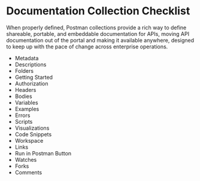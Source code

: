# Documentation Collection Checklist
When properly defined, Postman collections provide a rich way to define shareable, portable, and embeddable documentation for APIs, moving API documentation out of the portal and making it available anywhere, designed to keep up with the pace of change across enterprise operations.

- Metadata
- Descriptions
- Folders
- Getting Started
- Authorization
- Headers
- Bodies
- Variables
- Examples
- Errors
- Scripts
- Visualizations
- Code Snippets
- Workspace
- Links
- Run in Postman Button
- Watches
- Forks
- Comments